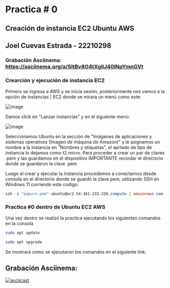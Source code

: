 # Practica # 0 
## Creación de instancia EC2 Ubuntu AWS
## Joel Cuevas Estrada - 22210298
### Grabación Asciinema: https://asciinema.org/a/SItBv8O4tXgllJ40lNpYmnGVt
### Crearción y ejecución de instancia EC2
Primero se ingresa a AWS y se inicia sesión, posteriormente nos vamos a la opción de instancias | EC2 donde se mirara un menú como este:

![image](https://github.com/user-attachments/assets/cded1885-ca7a-44f4-b760-7c8344ed0627)

Damos click en "Lanzar instancias" y en el siguiente menú:

![image](https://github.com/user-attachments/assets/51f96af5-fb75-4cc2-a093-358dcab0ce60)

Seleccionamos Ubuntu en la sección de "Imágenes de aplicaciones y sistemas operativos (Imagen de máquina de Amazon)" y le asignamos un nombre a la instancia en "Nombres y etiquetas", el aprtado de tipo de instancia lo dejamos como t2.micro. Para proceder a crear un par de claves .pem y las guardamos en el dispositivo IMPORTANTE recordar el directorio donde se guardaron la clave .pem

Luego al crear y ejecutar la instancia procedemos a conectarnos desde consola en el directorio donde se guardó la clave pem, utilizando SSH en Windows 11 corriendo este codigo:

````powershell
ssh -i "papure.pem" ubuntu@ec2-54-161-232-226.compute-1.amazonaws.com
````

### Practica #0 dentro de Ubuntu EC2 AWS
Una vez dentro se realizó la practica ejecutando los siguientes comandos en la consola

````bash
sudo apt update
````

````bash
sudo apt upgrade
````
Se mostrará como se ejecutaron los comandos en el siguiente link:

## Grabación Asciinema:

[![asciicast](https://asciinema.org/a/SItBv8O4tXgllJ40lNpYmnGVt.svg)](https://asciinema.org/a/SItBv8O4tXgllJ40lNpYmnGVt)
